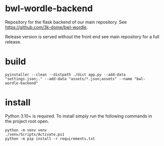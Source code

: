 # bwl-wordle-backend
Repository for the flask backend of our main repository. See https://github.com/3k-dome/bwl-wordle.

Release version is served without the front end see main repository for a full release.

# build
```
pyinstaller --clean --distpath ./dist app.py --add-data "settings.json;." --add-data "assets/*.json;assets" --name "bwl-wordle-backend"
```

# install 

Python 3.10+ is required. To install simply run the following commands in the project root open.

```
python -m venv venv
./venv/Scripts/Activate.ps1
python -m pip install -r requirements.txt
```